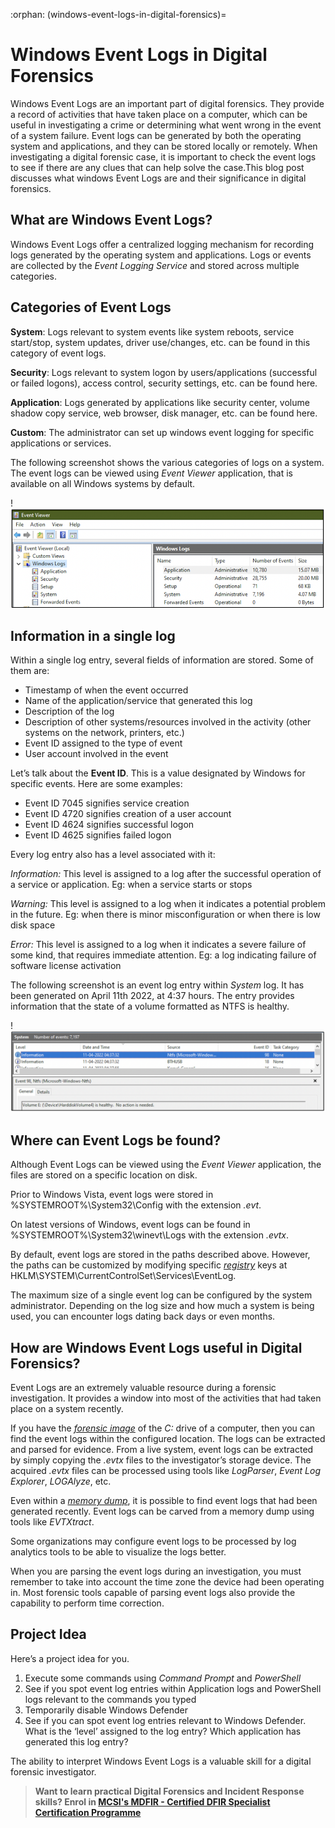 :orphan:
(windows-event-logs-in-digital-forensics)=

# Windows Event Logs in Digital Forensics

Windows Event Logs are an important part of digital forensics. They provide a record of activities that have taken place on a computer, which can be useful in investigating a crime or determining what went wrong in the event of a system failure. Event logs can be generated by both the operating system and applications, and they can be stored locally or remotely. When investigating a digital forensic case, it is important to check the event logs to see if there are any clues that can help solve the case.This blog post discusses what windows Event Logs are and their significance in digital forensics.

## What are Windows Event Logs?

Windows Event Logs offer a centralized logging mechanism for recording logs generated by the operating system and applications. Logs or events are collected by the _Event Logging Service_ and stored across multiple categories.

## Categories of Event Logs

**System**: Logs relevant to system events like system reboots, service start/stop, system updates, driver use/changes, etc. can be found in this category of event logs.

**Security**: Logs relevant to system logon by users/applications (successful or failed logons), access control, security settings, etc. can be found here.

**Application**: Logs generated by applications like security center, volume shadow copy service, web browser, disk manager, etc. can be found here.

**Custom**: The administrator can set up windows event logging for specific applications or services.

The following screenshot shows the various categories of logs on a system. The event logs can be viewed using _Event Viewer_ application, that is available on all Windows systems by default.

!![windows-event-logs-digital-forensics](images/evt-1.png)

## Information in a single log

Within a single log entry, several fields of information are stored. Some of them are:

- Timestamp of when the event occurred
- Name of the application/service that generated this log
- Description of the log
- Description of other systems/resources involved in the activity (other systems on the network, printers, etc.)
- Event ID assigned to the type of event
- User account involved in the event

Let’s talk about the **Event ID**. This is a value designated by Windows for specific events. Here are some examples:

- Event ID 7045 signifies service creation
- Event ID 4720 signifies creation of a user account
- Event ID 4624 signifies successful logon
- Event ID 4625 signifies failed logon

Every log entry also has a level associated with it:

_Information:_ This level is assigned to a log after the successful operation of a service or application. Eg: when a service starts or stops

_Warning:_ This level is assigned to a log when it indicates a potential problem in the future. Eg: when there is minor misconfiguration or when there is low disk space

_Error:_ This level is assigned to a log when it indicates a severe failure of some kind, that requires immediate attention. Eg: a log indicating failure of software license activation

The following screenshot is an event log entry within _System_ log. It has been generated on April 11th 2022, at 4:37 hours. The entry provides information that the state of a volume formatted as NTFS is healthy.

!![windows-event-logs-digital-forensics](images/evt-2.png)

## Where can Event Logs be found?

Although Event Logs can be viewed using the _Event Viewer_ application, the files are stored on a specific location on disk.

Prior to Windows Vista, event logs were stored in %SYSTEMROOT%\System32\Config with the extension _.evt_.

On latest versions of Windows, event logs can be found in %SYSTEMROOT%\System32\winevt\Logs with the extension _.evtx_.

By default, event logs are stored in the paths described above. However, the paths can be customized by modifying specific _[registry](get-the-most-out-of-the-windows-registry-in-your-digital-forensic-investigations)_ keys at HKLM\SYSTEM\CurrentControlSet\Services\EventLog.

The maximum size of a single event log can be configured by the system administrator. Depending on the log size and how much a system is being used, you can encounter logs dating back days or even months.

## How are Windows Event Logs useful in Digital Forensics?

Event Logs are an extremely valuable resource during a forensic investigation. It provides a window into most of the activities that had taken place on a system recently.

If you have the _[forensic image](get-the-evidence-you-need-with-forensic-images)_ of the _C:_ drive of a computer, then you can find the event logs within the configured location. The logs can be extracted and parsed for evidence. From a live system, event logs can be extracted by simply copying the _.evtx_ files to the investigator’s storage device. The acquired _.evtx_ files can be processed using tools like _LogParser_, _Event Log Explorer_, _LOGAlyze_, etc.

Even within a _[memory dump](uncover-crucial-information-within-memory-dumps)_, it is possible to find event logs that had been generated recently. Event logs can be carved from a memory dump using tools like _EVTXtract_.

Some organizations may configure event logs to be processed by log analytics tools to be able to visualize the logs better.

When you are parsing the event logs during an investigation, you must remember to take into account the time zone the device had been operating in. Most forensic tools capable of parsing event logs also provide the capability to perform time correction.

## Project Idea

Here’s a project idea for you.

1. Execute some commands using _Command Prompt_ and _PowerShell_
2. See if you spot event log entries within Application logs and PowerShell logs relevant to the commands you typed
3. Temporarily disable Windows Defender
4. See if you can spot event log entries relevant to Windows Defender. What is the ‘level’ assigned to the log entry? Which application has generated this log entry?

The ability to interpret Windows Event Logs is a valuable skill for a digital forensic investigator.

> **Want to learn practical Digital Forensics and Incident Response skills? Enrol in [MCSI's MDFIR - Certified DFIR Specialist Certification Programme](https://www.mosse-institute.com/certifications/mdfir-certified-dfir-specialist.html)**
